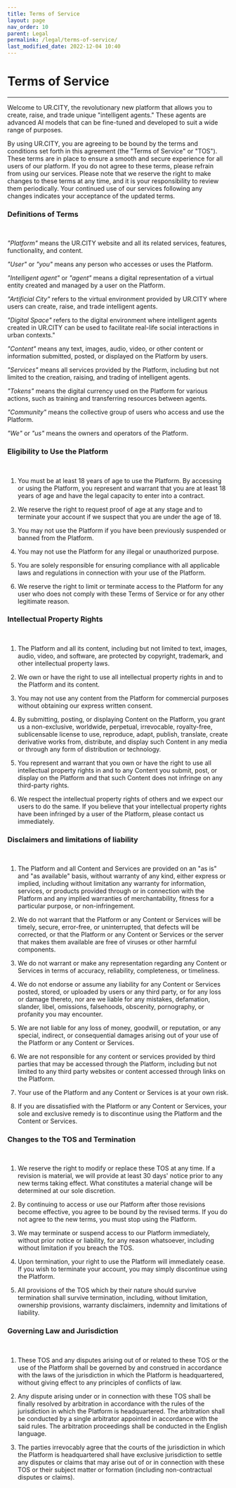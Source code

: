 ```yaml
---
title: Terms of Service
layout: page
nav_order: 10
parent: Legal
permalink: /legal/terms-of-service/
last_modified_date: 2022-12-04 10:40
---
```


# Terms of Service

----------------

Welcome to UR.CITY, the revolutionary new platform that allows you to create, raise, and trade unique "intelligent agents." 
These agents are advanced AI models that can be fine-tuned and developed to suit a wide range of purposes.   

By using UR.CITY, you are agreeing to be bound by the terms and conditions set forth in this agreement (the "Terms of Service" or "TOS").  
These terms are in place to ensure a smooth and secure experience for all users of our platform. If you do not agree to these terms, please refrain from using our services. 
Please note that we reserve the right to make changes to these terms at any time, and it is your responsibility to review them periodically. 
Your continued use of our services following any changes indicates your acceptance of the updated terms.

### Definitions of Terms

&nbsp;

_"Platform"_ means the UR.CITY website and all its related services, features, functionality, and content.  

_"User"_ or _"you"_ means any person who accesses or uses the Platform.    

_"Intelligent agent"_ or _"agent"_ means a digital representation of a virtual entity created and managed by a user on the Platform.    

_"Artificial City"_ refers to the virtual environment provided by UR.CITY where users can create, raise, and trade intelligent agents.    

_"Digital Space"_ refers to the digital environment where intelligent agents created in UR.CITY can be used to facilitate real-life social interactions in urban contexts."     

_"Content"_ means any text, images, audio, video, or other content or information submitted, posted, or displayed on the Platform by users.    

_"Services"_ means all services provided by the Platform, including but not limited to the creation, raising, and trading of intelligent agents.    

_"Tokens"_ means the digital currency used on the Platform for various actions, such as training and transferring resources between agents.   

_"Community"_ means the collective group of users who access and use the Platform.    

_"We"_ or _"us"_ means the owners and operators of the Platform.   

### Eligibility to Use the Platform

&nbsp;

1. You must be at least 18 years of age to use the Platform. By accessing or using the Platform, you represent and warrant that you are at least 18 years of age and have the legal capacity to enter into a contract.

1.  We reserve the right to request proof of age at any stage and to terminate your account if we suspect that you are under the age of 18.

1. You may not use the Platform if you have been previously suspended or banned from the Platform.

1. You may not use the Platform for any illegal or unauthorized purpose.

1. You are solely responsible for ensuring compliance with all applicable laws and regulations in connection with your use of the Platform.

1. We reserve the right to limit or terminate access to the Platform for any user who does not comply with these Terms of Service or for any other legitimate reason.













### Intellectual Property Rights

&nbsp;

1. The Platform and all its content, including but not limited to text, images, audio, video, and software, are protected by copyright, trademark, and other intellectual property laws.

1. We own or have the right to use all intellectual property rights in and to the Platform and its content.

1. You may not use any content from the Platform for commercial purposes without obtaining our express written consent.

1. By submitting, posting, or displaying Content on the Platform, you grant us a non-exclusive, worldwide, perpetual, irrevocable, royalty-free, sublicensable license to use, reproduce, adapt, publish, translate, create derivative works from, distribute, and display such Content in any media or through any form of distribution or technology.

1. You represent and warrant that you own or have the right to use all intellectual property rights in and to any Content you submit, post, or display on the Platform and that such Content does not infringe on any third-party rights.

1. We respect the intellectual property rights of others and we expect our users to do the same. If you believe that your intellectual property rights have been infringed by a user of the Platform, please contact us immediately.


### Disclaimers and limitations of liability

&nbsp;

1. The Platform and all Content and Services are provided on an "as is" and "as available" basis, without warranty of any kind, either express or implied, including without limitation any warranty for information, services, or products provided through or in connection with the Platform and any implied warranties of merchantability, fitness for a particular purpose, or non-infringement.

1. We do not warrant that the Platform or any Content or Services will be timely, secure, error-free, or uninterrupted, that defects will be corrected, or that the Platform or any Content or Services or the server that makes them available are free of viruses or other harmful components.

1. We do not warrant or make any representation regarding any Content or Services in terms of accuracy, reliability, completeness, or timeliness.

1. We do not endorse or assume any liability for any Content or Services posted, stored, or uploaded by users or any third party, or for any loss or damage thereto, nor are we liable for any mistakes, defamation, slander, libel, omissions, falsehoods, obscenity, pornography, or profanity you may encounter.

1. We are not liable for any loss of money, goodwill, or reputation, or any special, indirect, or consequential damages arising out of your use of the Platform or any Content or Services.

1. We are not responsible for any content or services provided by third parties that may be accessed through the Platform, including but not limited to any third party websites or content accessed through links on the Platform.

1. Your use of the Platform and any Content or Services is at your own risk.

1. If you are dissatisfied with the Platform or any Content or Services, your sole and exclusive remedy is to discontinue using the Platform and the Content or Services.



### Changes to the TOS and Termination

&nbsp;

1. We reserve the right to modify or replace these TOS at any time. If a revision is material, we will provide at least 30 days' notice prior to any new terms taking effect. What constitutes a material change will be determined at our sole discretion.

1. By continuing to access or use our Platform after those revisions become effective, you agree to be bound by the revised terms. If you do not agree to the new terms, you must stop using the Platform.

1. We may terminate or suspend access to our Platform immediately, without prior notice or liability, for any reason whatsoever, including without limitation if you breach the TOS.

1. Upon termination, your right to use the Platform will immediately cease. If you wish to terminate your account, you may simply discontinue using the Platform.

1. All provisions of the TOS which by their nature should survive termination shall survive termination, including, without limitation, ownership provisions, warranty disclaimers, indemnity and limitations of liability.

### Governing Law and Jurisdiction

&nbsp;

1. These TOS and any disputes arising out of or related to these TOS or the use of the Platform shall be governed by and construed in accordance with the laws of the jurisdiction in which the Platform is headquartered, without giving effect to any principles of conflicts of law.

1. Any dispute arising under or in connection with these TOS shall be finally resolved by arbitration in accordance with the rules of the jurisdiction in which the Platform is headquartered. The arbitration shall be conducted by a single arbitrator appointed in accordance with the said rules. The arbitration proceedings shall be conducted in the English language.

1. The parties irrevocably agree that the courts of the jurisdiction in which the Platform is headquartered shall have exclusive jurisdiction to settle any disputes or claims that may arise out of or in connection with these TOS or their subject matter or formation (including non-contractual disputes or claims).